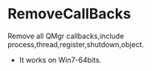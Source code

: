 # RemoveCallBacks
Remove all QMgr callbacks,include process,thread,register,shutdown,object.
- It works on Win7-64bits.
